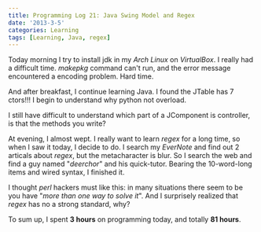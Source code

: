 ```yaml
---
title: Programming Log 21: Java Swing Model and Regex
date: '2013-3-5'
categories: Learning
tags: [Learning, Java, regex]
---
```


Today morning I try to install jdk in my *Arch Linux* on *VirtualBox*. I really had a difficult time. *makepkg* command can't run, and the error message encountered a encoding problem. Hard time.

And after breakfast, I continue learning Java. I found the JTable has 7 ctors!!! I begin to understand why python not overload.

I still have difficult to understand which part of a JComponent is controller, is that the methods you write?

At evening, I almost wept. I really want to learn *regex* for a long time, so when I saw it today, I decide to do. I search my *EverNote* and find out 2 articals about *regex*, but the metacharacter is blur. So I search the web and find a guy named "*deerchor*" and his quick-tutor. Bearing the 10-word-long items and wired syntax, I finished it.

I thought *perl* hackers must like this: in many situations there seem to be you have "*more than one way to solve it*". And I surprisely realized that *regex* has no a strong standard, why?

To sum up, I spent **3 hours** on programming today, and totally **81 hours**.